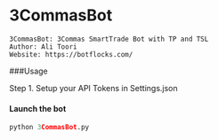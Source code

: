 # 3CommasBot
    3CommasBot: 3Commas SmartTrade Bot with TP and TSL
    Author: Ali Toori
    Website: https://botflocks.com/

###Usage

Step 1. Setup your API Tokens in Settings.json

#### Launch the bot
```python
python 3CommasBot.py
```

